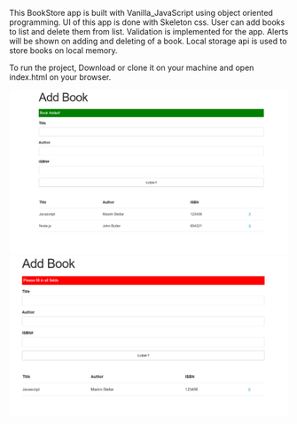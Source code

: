 This BookStore app is built with Vanilla_JavaScript using object oriented programming. UI of this app is done with Skeleton css. 
User can add books to list and delete them from list. Validation is implemented for the app. Alerts will be shown on adding and deleting of a book. Local storage api is used to store books on local memory.


To run the project, Download or clone it on your machine and open index.html on your browser.

<img src="img/screenshot.PNG" />
<img src="img/screenshot2.PNG" />
